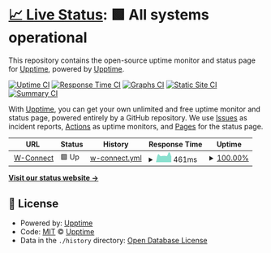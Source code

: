 # [📈 Live Status](https://upptime.github.io/upptime): <!--live status--> **🟩 All systems operational**

This repository contains the open-source uptime monitor and status page for [Upptime](https://upptime.js.org), powered by [Upptime](https://github.com/upptime/upptime).

[![Uptime CI](https://github.com/hamza-abed/uptime/workflows/Uptime%20CI/badge.svg)](https://github.com/hamza-abed/uptime/actions?query=workflow%3A%22Uptime+CI%22)
[![Response Time CI](https://github.com/hamza-abed/uptime/workflows/Response%20Time%20CI/badge.svg)](https://github.com/hamza-abed/uptime/actions?query=workflow%3A%22Response+Time+CI%22)
[![Graphs CI](https://github.com/hamza-abed/uptime/workflows/Graphs%20CI/badge.svg)](https://github.com/hamza-abed/uptime/actions?query=workflow%3A%22Graphs+CI%22)
[![Static Site CI](https://github.com/hamza-abed/uptime/workflows/Static%20Site%20CI/badge.svg)](https://github.com/hamza-abed/uptime/actions?query=workflow%3A%22Static+Site+CI%22)
[![Summary CI](https://github.com/hamza-abed/uptime/workflows/Summary%20CI/badge.svg)](https://github.com/hamza-abed/uptime/actions?query=workflow%3A%22Summary+CI%22)

With [Upptime](https://upptime.js.org), you can get your own unlimited and free uptime monitor and status page, powered entirely by a GitHub repository. We use [Issues](https://github.com/upptime/upptime/issues) as incident reports, [Actions](https://github.com/hamza-abed/uptime/actions) as uptime monitors, and [Pages](https://upptime.github.io/upptime) for the status page.

<!--start: status pages-->
<!-- This summary is generated by Upptime (https://github.com/upptime/upptime) -->
<!-- Do not edit this manually, your changes will be overwritten -->
<!-- prettier-ignore -->
| URL | Status | History | Response Time | Uptime |
| --- | ------ | ------- | ------------- | ------ |
| <img alt="" src="https://icons.duckduckgo.com/ip3/w-connect.wimova.com.ico" height="13"> [W-Connect](https://w-connect.wimova.com/) | 🟩 Up | [w-connect.yml](https://github.com/hamza-abed/uptime/commits/HEAD/history/w-connect.yml) | <details><summary><img alt="Response time graph" src="./graphs/w-connect/response-time-week.png" height="20"> 461ms</summary><br><a href="https://hamza-abed.github.io/uptime/history/w-connect"><img alt="Response time 478" src="https://img.shields.io/endpoint?url=https%3A%2F%2Fraw.githubusercontent.com%2Fhamza-abed%2Fuptime%2FHEAD%2Fapi%2Fw-connect%2Fresponse-time.json"></a><br><a href="https://hamza-abed.github.io/uptime/history/w-connect"><img alt="24-hour response time 495" src="https://img.shields.io/endpoint?url=https%3A%2F%2Fraw.githubusercontent.com%2Fhamza-abed%2Fuptime%2FHEAD%2Fapi%2Fw-connect%2Fresponse-time-day.json"></a><br><a href="https://hamza-abed.github.io/uptime/history/w-connect"><img alt="7-day response time 461" src="https://img.shields.io/endpoint?url=https%3A%2F%2Fraw.githubusercontent.com%2Fhamza-abed%2Fuptime%2FHEAD%2Fapi%2Fw-connect%2Fresponse-time-week.json"></a><br><a href="https://hamza-abed.github.io/uptime/history/w-connect"><img alt="30-day response time 478" src="https://img.shields.io/endpoint?url=https%3A%2F%2Fraw.githubusercontent.com%2Fhamza-abed%2Fuptime%2FHEAD%2Fapi%2Fw-connect%2Fresponse-time-month.json"></a><br><a href="https://hamza-abed.github.io/uptime/history/w-connect"><img alt="1-year response time 478" src="https://img.shields.io/endpoint?url=https%3A%2F%2Fraw.githubusercontent.com%2Fhamza-abed%2Fuptime%2FHEAD%2Fapi%2Fw-connect%2Fresponse-time-year.json"></a></details> | <details><summary><a href="https://hamza-abed.github.io/uptime/history/w-connect">100.00%</a></summary><a href="https://hamza-abed.github.io/uptime/history/w-connect"><img alt="All-time uptime 100.00%" src="https://img.shields.io/endpoint?url=https%3A%2F%2Fraw.githubusercontent.com%2Fhamza-abed%2Fuptime%2FHEAD%2Fapi%2Fw-connect%2Fuptime.json"></a><br><a href="https://hamza-abed.github.io/uptime/history/w-connect"><img alt="24-hour uptime 100.00%" src="https://img.shields.io/endpoint?url=https%3A%2F%2Fraw.githubusercontent.com%2Fhamza-abed%2Fuptime%2FHEAD%2Fapi%2Fw-connect%2Fuptime-day.json"></a><br><a href="https://hamza-abed.github.io/uptime/history/w-connect"><img alt="7-day uptime 100.00%" src="https://img.shields.io/endpoint?url=https%3A%2F%2Fraw.githubusercontent.com%2Fhamza-abed%2Fuptime%2FHEAD%2Fapi%2Fw-connect%2Fuptime-week.json"></a><br><a href="https://hamza-abed.github.io/uptime/history/w-connect"><img alt="30-day uptime 100.00%" src="https://img.shields.io/endpoint?url=https%3A%2F%2Fraw.githubusercontent.com%2Fhamza-abed%2Fuptime%2FHEAD%2Fapi%2Fw-connect%2Fuptime-month.json"></a><br><a href="https://hamza-abed.github.io/uptime/history/w-connect"><img alt="1-year uptime 100.00%" src="https://img.shields.io/endpoint?url=https%3A%2F%2Fraw.githubusercontent.com%2Fhamza-abed%2Fuptime%2FHEAD%2Fapi%2Fw-connect%2Fuptime-year.json"></a></details>

<!--end: status pages-->

[**Visit our status website →**](https://upptime.github.io/upptime)

## 📄 License

- Powered by: [Upptime](https://github.com/upptime/upptime)
- Code: [MIT](./LICENSE) © [Upptime](https://upptime.js.org)
- Data in the `./history` directory: [Open Database License](https://opendatacommons.org/licenses/odbl/1-0/)
